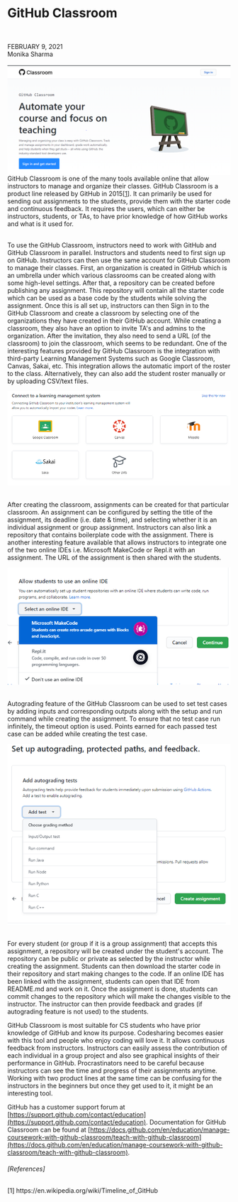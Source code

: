 # GitHub Classroom
<br>


<p>
FEBRUARY 9, 2021 <br>
Monika Sharma<br>
<br><kbd>
    <img alt="GitHub Classroom" src="pics/Git_classroom.PNG" align="right">
</kbd>
</p>

<br>GitHub Classroom is one of the many tools available online that allow instructors to manage and organize their classes. GitHub Classroom is a product line released by GitHub in 2015[[1](https://en.wikipedia.org/wiki/Timeline_of_GitHub)]. It can primarily be used for sending out assignments to the students, provide them with the starter code and continuous feedback. It requires the users, which can either be instructors, students, or TAs, to have prior knowledge of how GitHub works and what is it used for.

<br>To use the GitHub Classroom, instructors need to work with GitHub and GitHub Classroom in parallel. Instructors and students need to first sign up on GitHub. Instructors can then use the same account for GitHub Classroom to manage their classes. First, an organization is created in GitHub which is an umbrella under which various classrooms can be created along with some high-level settings. After that, a repository can be created before publishing any assignment. This repository will contain all the starter code which can be used as a base code by the students while solving the assignment. Once this is all set up, instructors can then Sign in to the GitHub Classroom and create a classroom by selecting one of the organizations they have created in their GitHub account. While creating a classroom, they also have an option to invite TA's and admins to the organization. After the invitation, they also need to send a URL (of the classroom) to join the classroom, which seems to be redundant. One of the interesting features provided by GitHub Classroom is the integration with third-party Learning Management Systems such as Google Classroom, Canvas, Sakai, etc. This integration allows the automatic import of the roster to the class. Alternatively, they can also add the student roster manually or by uploading CSV/text files.
 
<kbd>
  <img alt="GitHub Classroom-LMS" src="pics/LMS.PNG">
</kbd>

<br>After creating the classroom, assignments can be created for that particular classroom. An assignment can be configured by setting the title of the assignment, its deadline (i.e. date & time), and selecting whether it is an individual assignment or group assignment. Instructors can also link a repository that contains boilerplate code with the assignment. There is another interesting feature available that allows instructors to integrate one of the two online IDEs i.e. Microsoft MakeCode or Repl.it with an assignment. The URL of the assignment is then shared with the students.

<kbd>
  <img alt="GitHub Classroom-Online_IDEs" src="pics/Online_IDEs.PNG">
</kbd>

<br>Autograding feature of the GitHub Classroom can be used to set test cases by adding inputs and corresponding outputs along with the setup and run command while creating the assignment. To ensure that no test case run infinitely, the timeout option is used. Points earned for each passed test case can be added while creating the test case.

<kbd>
  <img alt="GitHub Classroom-Autograding" src="pics/Autograding.PNG">
</kbd>

<br>For every student (or group if it is a group assignment) that accepts this assignment, a repository will be created under the student's account. The repository can be public or private as selected by the instructor while creating the assignment. Students can then download the starter code in their repository and start making changes to the code. If an online IDE has been linked with the assignment, students can open that IDE from README.md and work on it. Once the assignment is done, students can commit changes to the repository which will make the changes visible to the instructor. The instructor can then provide feedback and grades (if autograding feature is not used) to the students.

GitHub Classroom is most suitable for CS students who have prior knowledge of GitHub and know its purpose. Codesharing becomes easier with this tool and people who enjoy coding will love it. It allows continuous feedback from instructors. Instructors can easily assess the contribution of each individual in a group project and also see graphical insights of their performance in GitHub. Procrastinators need to be careful because instructors can see the time and progress of their assignments anytime. Working with two product lines at the same time can be confusing for the instructors in the beginners but once they get used to it, it might be an interesting tool.

GitHub has a customer support forum at [https://support.github.com/contact/education](https://support.github.com/contact/education). Documentation for GitHub Classroom can be found at [https://docs.github.com/en/education/manage-coursework-with-github-classroom/teach-with-github-classroom](https://docs.github.com/en/education/manage-coursework-with-github-classroom/teach-with-github-classroom).


<h6>[References]</h6>
[1] https://en.wikipedia.org/wiki/Timeline_of_GitHub<br>
